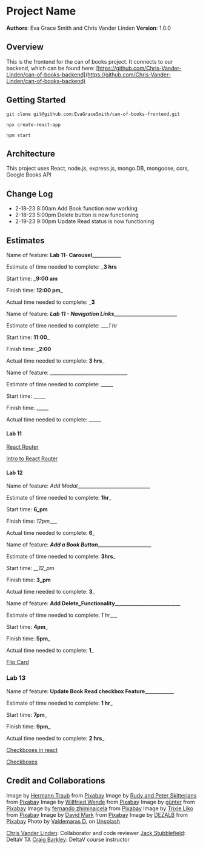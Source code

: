 # Project Name

**Authors**: Eva Grace Smith and Chris Vander Linden
**Version**: 1.0.0 
<!-- (increment the patch/fix version number if you make more commits past your first submission) -->

## Overview
This is the frontend for the can of books project.  It connects to our backend, which can be found here: [https://github.com/Chris-Vander-Linden/can-of-books-backend](https://github.com/Chris-Vander-Linden/can-of-books-backend)

## Getting Started
    git clone git@github.com:EvaGraceSmith/can-of-books-frontend.git

    npx create-react-app

    npm start

## Architecture
This project uses React, node.js, express.js, mongo.DB, mongoose, cors, Google Books API

## Change Log
<!-- Use this area to document the iterative changes made to your application as each feature is successfully implemented. Use time stamps. Here's an example:

01-01-2001 4:59pm - Application now has a fully-functional express server, with a GET route for the location resource. -->
* 2-18-23 8:00am Add Book function now working
* 2-18-23 5:00pm Delete button is now functioning
* 2-19-23 9:00pm Update Read status is now functioning

## Estimates
Name of feature: __________Lab 11- Carousel______________________

Estimate of time needed to complete: ___3 hrs__

Start time: ___9:00 am__

Finish time: __12:00 pm___

Actual time needed to complete: ___3__

Name of feature: ___Lab 11 - Navigation Links_____________________________

Estimate of time needed to complete: ____1 hr_

Start time: __11:00___

Finish time: ___2:00__

Actual time needed to complete: __3 hrs___

Name of feature: ________________________________

Estimate of time needed to complete: _____

Start time: _____

Finish time: _____

Actual time needed to complete: _____


#### Lab 11

[React Router](https://www.w3schools.com/react/react_router.asp)

[Intro to React Router](https://medium.com/@ipenywis/intro-to-react-router-for-beginners-multiple-page-apps-461f4729bd3f#:~:text=For%20a%20website%20or%20a%20simple%20multi-page%20app%2C,redirect%20from%20route%20to%20another%20and%20404%20pages.)


#### Lab 12

Name of feature: _Add Modal_______________________________

Estimate of time needed to complete: __1hr___

Start time: __6_pm__

Finish time: _12pm____

Actual time needed to complete: __6___

Name of feature: _____Add a Book Button___________________________

Estimate of time needed to complete: __3hrs___

Start time: ___12_pm_

Finish time: __3_pm__

Actual time needed to complete: __3___

Name of feature: __Add Delete_Functionality_____________________________

Estimate of time needed to complete: _1 hr____

Start time: __4pm___

Finish time: __5pm___

Actual time needed to complete: __1___

[Flip Card](https://www.w3schools.com/howto/howto_css_flip_card.asp)

### Lab 13

Name of feature: __________Update Book Read checkbox Feature______________________

Estimate of time needed to complete: __1 hr___

Start time: __7pm___

Finish time: __9pm___

Actual time needed to complete: __2 hrs___

[Checkboxes in react](https://stackoverflow.com/questions/53498299/how-to-send-checkbox-data-in-reactjs)

[Checkboxes](https://www.w3schools.com/jsref/prop_checkbox_checked.asp)

## Credit and Collaborations

Image by <a href="https://pixabay.com/users/hermann-130146/?utm_source=link-attribution&amp;utm_medium=referral&amp;utm_campaign=image&amp;utm_content=5937823">Hermann Traub</a> from <a href="https://pixabay.com//?utm_source=link-attribution&amp;utm_medium=referral&amp;utm_campaign=image&amp;utm_content=5937823">Pixabay</a>
Image by <a href="https://pixabay.com/users/skitterphoto-324082/?utm_source=link-attribution&amp;utm_medium=referral&amp;utm_campaign=image&amp;utm_content=2344423">Rudy and Peter Skitterians</a> from <a href="https://pixabay.com//?utm_source=link-attribution&amp;utm_medium=referral&amp;utm_campaign=image&amp;utm_content=2344423">Pixabay</a>
Image by <a href="https://pixabay.com/users/fotoblend-87167/?utm_source=link-attribution&amp;utm_medium=referral&amp;utm_campaign=image&amp;utm_content=4032668">Willfried Wende</a> from <a href="https://pixabay.com//?utm_source=link-attribution&amp;utm_medium=referral&amp;utm_campaign=image&amp;utm_content=4032668">Pixabay</a>
Image by <a href="https://pixabay.com/users/moritz320-1260270/?utm_source=link-attribution&amp;utm_medium=referral&amp;utm_campaign=image&amp;utm_content=3330647">günter</a> from <a href="https://pixabay.com//?utm_source=link-attribution&amp;utm_medium=referral&amp;utm_campaign=image&amp;utm_content=3330647">Pixabay</a>
Image by <a href="https://pixabay.com/users/fernandozhiminaicela-6246704/?utm_source=link-attribution&amp;utm_medium=referral&amp;utm_campaign=image&amp;utm_content=3197260">fernando zhiminaicela</a> from <a href="https://pixabay.com//?utm_source=link-attribution&amp;utm_medium=referral&amp;utm_campaign=image&amp;utm_content=3197260">Pixabay</a>
Image by <a href="https://pixabay.com/users/trixieliko-5446132/?utm_source=link-attribution&amp;utm_medium=referral&amp;utm_campaign=image&amp;utm_content=2695011">Trixie Liko</a> from <a href="https://pixabay.com//?utm_source=link-attribution&amp;utm_medium=referral&amp;utm_campaign=image&amp;utm_content=2695011">Pixabay</a>
Image by <a href="https://pixabay.com/users/12019-12019/?utm_source=link-attribution&amp;utm_medium=referral&amp;utm_campaign=image&amp;utm_content=1624410">David Mark</a> from <a href="https://pixabay.com//?utm_source=link-attribution&amp;utm_medium=referral&amp;utm_campaign=image&amp;utm_content=1624410">Pixabay</a>
Image by <a href="https://pixabay.com/users/dezalb-1045091/?utm_source=link-attribution&amp;utm_medium=referral&amp;utm_campaign=image&amp;utm_content=1578634">DEZALB</a> from <a href="https://pixabay.com//?utm_source=link-attribution&amp;utm_medium=referral&amp;utm_campaign=image&amp;utm_content=1578634">Pixabay</a>
Photo by <a href="https://unsplash.com/@deko_photo4?utm_source=unsplash&utm_medium=referral&utm_content=creditCopyText">Valdemaras D.</a> on <a href="https://unsplash.com/s/photos/library?utm_source=unsplash&utm_medium=referral&utm_content=creditCopyText">Unsplash</a>
  

[Chris Vander Linden](https://github.com/Chris-Vander-Linden): Collaborator and code reviewer
[Jack Stubblefield](https://github.com/Jacks-01): DeltaV TA
[Craig Barkley](https://github.com/tektechnologies): DeltaV course instructor